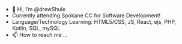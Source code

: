 - 👋 Hi, I’m @drewShule
-  Currently attending Spokane CC for Software Development!
-  Language/Technology Learning: HTML5/CSS, JS, React, ejs, PHP, Kotlin, SQL, mySQL
- 📫 How to reach me ...

<!---
drewShule/drewShule is a ✨ special ✨ repository because its `README.md` (this file) appears on your GitHub profile.
You can click the Preview link to take a look at your changes.
--->
